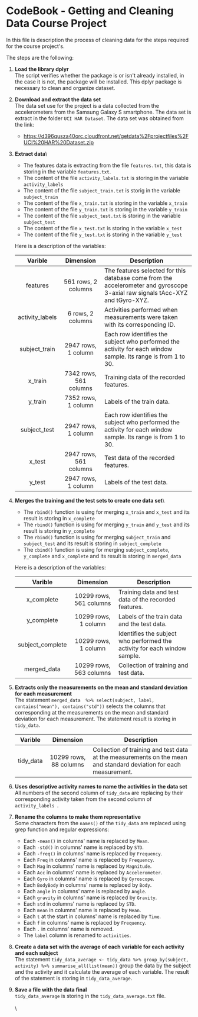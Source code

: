 # CodeBook - Getting and Cleaning Data Course Project

In this file is description the process of cleaning data for the steps required for the course project's.

The steps are the following:

1. **Load the library dplyr** \
The script verifies whether the  package is or isn't already installed, in the case it is not, the package will be installed. This dplyr package is necessary to clean and organize dataset.

2. **Download and extract the data set** \
The data set use for the project is a data collected from the accelerometers from the Samsung Galaxy S smartphone. The data set is extract in the folder `UCI HAR Dataset`. The data set  was obtained from the link: 
    + https://d396qusza40orc.cloudfront.net/getdata%2Fprojectfiles%2FUCI%20HAR%20Dataset.zip 

3. **Extract data**\
    * The features data is extracting from the file `features.txt`, this data is storing in the
variable `features.txt`.
    * The content of the file `activity_labels.txt` is storing in the variable `activity_labels`
    * The content of the file `subject_train.txt` is storig in the variable `subject_train`
    * The content of the file `x_train.txt` is storing in the variable `x_train`
    * The content of the file `y_train.txt` is storing in the variable `y_train`
    * The content of the file `subject_test.txt` is storing in the variable `subject_test`
    * The content of the file `x_test.txt` is storing in the variable `x_test`
    * The content of the file `y_test.txt` is storing in the variable `y_test`
    
    Here is a description of the variables:
    
    |     Varible     |        Dimension        | Description                                                                       |
    | :-------------: | :---------------------: | -------------------------------------------------------|
    | features        | 561 rows, 2 columns     | The features selected for this database come from the accelerometer and gyroscope 3-axial raw signals tAcc-XYZ and tGyro-XYZ. |
    | activity_labels | 6 rows, 2 columns       | Activities performed when measurements were taken with its corresponding ID. |
    | subject_train   | 2947 rows, 1 column     | Each row identifies the subject who performed the activity for each window sample. Its range is from 1 to 30. |
    | x_train         | 7342 rows, 561 columns  | Training data of the  recorded features. |
    | y_train         | 7352 rows, 1 column     | Labels of the train data. |
    | subject_test    | 2947 rows, 1 column     | Each row identifies the subject who performed the activity for each window sample. Its range is from 1 to 30. |
    | x_test          | 2947 rows, 561 columns  | Test data of the  recorded features. |
    | y_test          | 2947 rows, 1 column     | Labels of the test data. |
    
4. **Merges the training and the test sets to create one data set**\
    * The `rbind()` function is using for merging `x_train` and `x_test` and its result is storing in `x_complete`
    * The `rbind()` function is using for merging `y_train` and `y_test` and its result is storing in `y_complete`
    * The `rbind()` function is using for merging `subject_train` and `subject_test` and its result is storing in `subject_complete`
    * The `cbind()` function is using for merging `subject_complete`, `y_complete` and `x_complete` and its result is storing in `merged_data`
    
    Here is a description of the variables:
    
    |     Varible      |        Dimension        | Description                                                                 |
    | :--------------: | :---------------------: | --------------------------------------------------------------------------- |
    | x_complete       | 10299 rows, 561 columns | Training data and test data of the recorded features.                       |
    | y_complete       | 10299 rows, 1 column    | Labels of the train data and the test data.                                 |
    | subject_complete | 10299 rows, 1 column    | Identifies the subject who performed the activity for each window sample.   |
    | merged_data      | 10299 rows, 563 columns | Collection of training and test data.                                       |
    
5. **Extracts only the measurements on the mean and standard deviation for each measurement**\
The statement `merged_data  %>% select(subject, label, contains("mean"), contains("std"))` selects the columns that corresponding at the measurements on the mean and standard deviation for each measurement. The statement result is storing in `tidy_data`.

    |     Varible      |        Dimension        | Description                                                                 |
    | :--------------: | :---------------------: | --------------------------------------------------------------------------- |
    | tidy_data        | 10299 rows, 88 columns  | Collection of training and test data at the measurements on the mean and standard deviation  for each measurement. |

6. **Uses descriptive activity names to name the activities in the data set**\
All numbers of the second column of `tidy_data` are replacing by their corresponding activity taken from the second column of  `activity_labels `.

7. **Rename the columns to make them representative** \
Some characters from the `names()` of the `tidy_data` are replaced using grep function and regular expressions: 
    * Each `-mean()` in columns' name is replaced by `Mean`.
    * Each `-std()` in columns' name is replaced by `STD`.
    * Each `-freq()` in columns' name is replaced by `Frequency`.
    * Each `Freq` in columns' name is replaced by `Frequency`.
    * Each `Mag` in columns' name is replaced by `Magnitude`.
    * Each `Acc` in columns' name is replaced by `Accelerometer`.
    * Each `Gyro` in columns' name is replaced by `Gyroscope`.
    * Each `BodyBody` in columns' name is replaced by `Body`.
    * Each `angle` in columns' name is replaced by `Angle`.
    * Each `gravity` in columns' name is replaced by `Gravity`.
    * Each `std` in columns' name is replaced by `STD`.
    * Each `mean` in columns' name is replaced by `Mean`.
    * Each `t` at the start in columns' name is replaced by `Time`.
    * Each `f` in columns' name is replaced by `Frequency`.
    * Each `.` in columns' name is removed.
    * The `label` column is renamed to `activities`.

8. **Create a data set with the average of each variable for each activity and each subject**\
The statement `tidy_data_average <- tidy_data %>% group_by(subject, activity) %>% summarise_all(list(mean))` group the data by the subject and the activity and it calculate the average of each variable. The result of the statement is storing in `tidy_data_average`.
    
9. **Save a file with the data final**\
`tidy_data_average` is storing in the `tidy_data_average.txt` file.
 \
 \
 \
    

    
